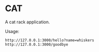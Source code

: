 # CAT
A cat rack application.

Usage:

```
http://127.0.0.1:3000/hello?name=whiskers
http://127.0.0.1:3000/goodbye
```
